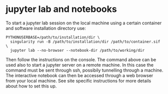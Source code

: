 # jupyter lab and notebooks

To start a jupyter lab session on the local machine using a certain container and software
installation directory use:

```
PYTHONUSERBASE=/path/to/installation/dir \
  singularity run -B /path/to/installation/dir /path/to/container.sif \
  jupyter lab --no-browser --notebook-dir /path/to/working/dir
```
Then follow the instructions on the console. The command above can be used also to start
a jupyter server on a remote machine. In this case the command must be sent through ssh,
possibily tunnelling through a machine. The interactive notebook can then be accessed through
a web browser from your local machine. See site specific instructions for more details about
how to set this up.
